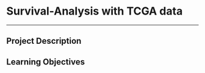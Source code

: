# Survival-Analysis with TCGA data  
---  
**Project Description**  
---  
**Learning Objectives**  
---
